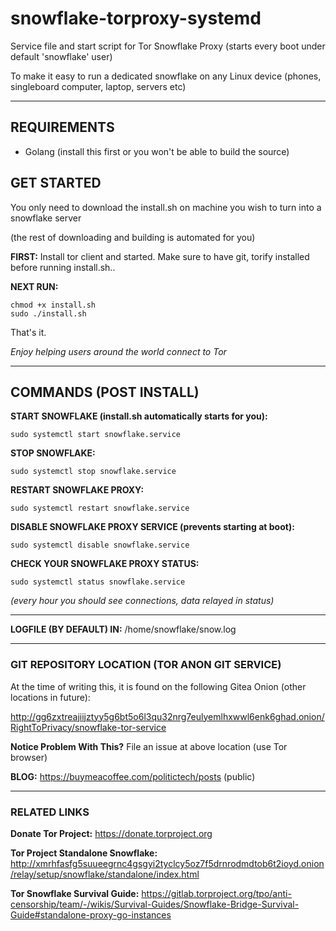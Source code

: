 # snowflake-torproxy-systemd

Service file and start script for Tor Snowflake Proxy (starts every boot under default 'snowflake' user)

To make it easy to run a dedicated snowflake on any Linux device (phones, singleboard computer, laptop, servers etc)

---

## REQUIREMENTS

* Golang (install this first or you won't be able to build the source)

## GET STARTED

You only need to download the install.sh on machine you wish to turn into a snowflake server

(the rest of downloading and building is automated for you)

**FIRST:** Install tor client and started. Make sure to have git, torify installed before running install.sh..

**NEXT RUN:**

    chmod +x install.sh
    sudo ./install.sh

That's it.

*Enjoy helping users around the world connect to Tor*

---

## COMMANDS (POST INSTALL)

**START SNOWFLAKE (install.sh automatically starts for you):**

    sudo systemctl start snowflake.service

**STOP SNOWFLAKE:**

    sudo systemctl stop snowflake.service

**RESTART SNOWFLAKE PROXY:**

    sudo systemctl restart snowflake.service

**DISABLE SNOWFLAKE PROXY SERVICE (prevents starting at boot):**

    sudo systemctl disable snowflake.service 

**CHECK YOUR SNOWFLAKE PROXY STATUS:**

    sudo systemctl status snowflake.service

*(every hour you should see connections, data relayed in status)*

---

**LOGFILE (BY DEFAULT) IN:** /home/snowflake/snow.log

---

### GIT REPOSITORY LOCATION (TOR ANON GIT SERVICE) 

At the time of writing this, it is found on the following Gitea Onion (other locations in future):

http://gg6zxtreajiijztyy5g6bt5o6l3qu32nrg7eulyemlhxwwl6enk6ghad.onion/RightToPrivacy/snowflake-tor-service

**Notice Problem With This?** File an issue at above location (use Tor browser)

**BLOG:** https://buymeacoffee.com/politictech/posts (public)

---

### RELATED LINKS

**Donate Tor Project:** https://donate.torproject.org

**Tor Project Standalone Snowflake:** http://xmrhfasfg5suueegrnc4gsgyi2tyclcy5oz7f5drnrodmdtob6t2ioyd.onion/relay/setup/snowflake/standalone/index.html

**Tor Snowflake Survival Guide:** https://gitlab.torproject.org/tpo/anti-censorship/team/-/wikis/Survival-Guides/Snowflake-Bridge-Survival-Guide#standalone-proxy-go-instances

